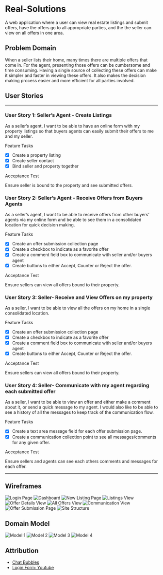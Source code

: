 # Real-Solutions

A web application where a user can view real estate listings and submit offers, have the offers go to all appropriate parties, and the the seller can view on all offers in one area.

## Problem Domain

When a seller lists their home, many times there are multiple offers that come in.  For the agent, presenting those offers can be cumbersome and time consuming.  Having a single source of collecting these offers can make it simpler and faster in viewing these offers.  It also makes the decision making process easier and more efficient for all parties involved.

## User Stories

---

### User Story 1: Seller’s Agent - Create Listings

As a seller’s agent, I want to be able to have an online form with my property listings so that buyers agents can easily submit their offers to me and my seller.

Feature Tasks

- [x] Create a property listing
- [x] Create seller contact
- [x] Bind seller and property together

Acceptance Test

Ensure seller is bound to the property and see submitted offers.

### User Story 2: Seller’s Agent - Receive Offers from Buyers Agents

As a seller’s agent, I want to be able to receive offers from other buyers' agents via my online form and be able to see them in a consolidated location for quick decision making.

Feature Tasks

- [x] Create an offer submission collection page
- [x] Create a checkbox to indicate as a favorite offer
- [x] Create a comment field box to communicate with seller and/or buyers agent
- [x] Create buttons to either Accept, Counter or Reject the offer.

Acceptance Test

Ensure sellers can view all offers bound to their property.


### User Story 3: Seller- Receive and View Offers on my property

As a seller, I want to be able to view all the offers on my home in a single consolidated location.  

Feature Tasks

- [x] Create an offer submission collection page
- [x] Create a checkbox to indicate as a favorite offer
- [x] Create a comment field box to communicate with seller and/or buyers agent
- [x] Create buttons to either Accept, Counter or Reject the offer.

Acceptance Test

Ensure sellers can view all offers bound to their property.

### User Story 4: Seller- Communicate with my agent regarding each submitted offer

As a seller, I want to be able to view an offer and either make a comment about it, or send a quick message to my agent. I would also like to be able to see a history of all the messages to keep track of the communication flow.  

Feature Tasks

- [x] Create a text area message field for each offer submission page.
- [x] Create a communication collection point to see all messages/comments for any given offer.

Acceptance Test

Ensure sellers and agents can see each others comments and messages for each offer.

---

## Wireframes

![Login Page](src/main/resources/static/images/login-page.png)
![Dashboard](src/main/resources/static/images/dashboard.png)
![New Listing Page](src/main/resources/static/images/new-listing-view.png)
![Listings View](src/main/resources/static/images/listings-view.png)
![Offer Details View](src/main/resources/static/images/seller-offer-details.png)
![All Offers View](src/main/resources/static/images/all-offers-view.png)
![Communication View](src/main/resources/static/images/communication-view.png)
![Offer Submission Page](src/main/resources/static/images/offer-submission-page.png)
![Site Structure](src/main/resources/static/images/site-structure.png)

## Domain Model

![Model 1](src/main/resources/static/images/models.png)
![Model 2](src/main/resources/static/images/model2.png)
![Model 3](src/main/resources/static/images/model3.png)
![Model 4](src/main/resources/static/images/model4.png)


## Attribution

- [Chat Bubbles](https://www.w3schools.com/howto/tryit.asp?filename=tryhow_css_chat)
- [Login Form: Youtube](https://youtu.be/RYLo45St33s)
